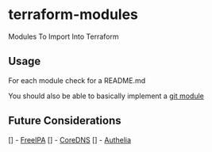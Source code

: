 # terraform-modules
Modules To Import Into Terraform

## Usage

For each module check for a README.md

You should also be able to basically implement a [git module](https://www.terraform.io/language/modules/sources)

## Future Considerations

[] - [FreeIPA](https://www.freeipa.org/page/About)
[] - [CoreDNS](https://github.com/coredns/helm)
[] - [Authelia](https://www.authelia.com/)
